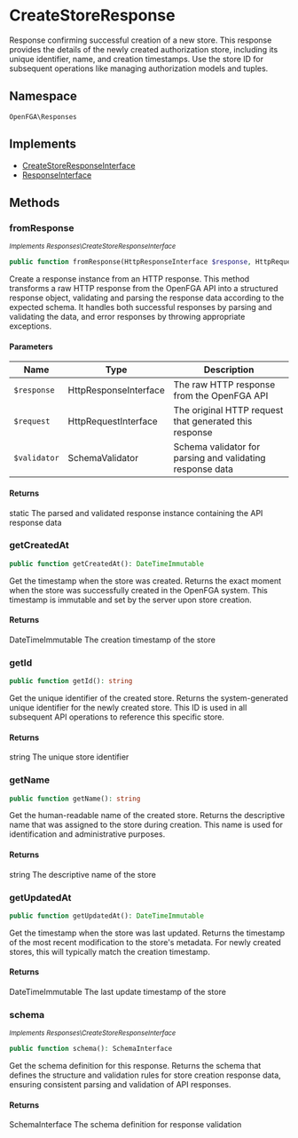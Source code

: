 # CreateStoreResponse

Response confirming successful creation of a new store. This response provides the details of the newly created authorization store, including its unique identifier, name, and creation timestamps. Use the store ID for subsequent operations like managing authorization models and tuples.

## Namespace
`OpenFGA\Responses`

## Implements
* [CreateStoreResponseInterface](CreateStoreResponseInterface.md)
* [ResponseInterface](ResponseInterface.md)



## Methods
### fromResponse

*<small>Implements Responses\CreateStoreResponseInterface</small>*  

```php
public function fromResponse(HttpResponseInterface $response, HttpRequestInterface $request, SchemaValidator $validator): static
```

Create a response instance from an HTTP response. This method transforms a raw HTTP response from the OpenFGA API into a structured response object, validating and parsing the response data according to the expected schema. It handles both successful responses by parsing and validating the data, and error responses by throwing appropriate exceptions.

#### Parameters
| Name | Type | Description |
|------|------|-------------|
| `$response` | HttpResponseInterface | The raw HTTP response from the OpenFGA API |
| `$request` | HttpRequestInterface | The original HTTP request that generated this response |
| `$validator` | SchemaValidator | Schema validator for parsing and validating response data |

#### Returns
static
 The parsed and validated response instance containing the API response data

### getCreatedAt


```php
public function getCreatedAt(): DateTimeImmutable
```

Get the timestamp when the store was created. Returns the exact moment when the store was successfully created in the OpenFGA system. This timestamp is immutable and set by the server upon store creation.


#### Returns
DateTimeImmutable
 The creation timestamp of the store

### getId


```php
public function getId(): string
```

Get the unique identifier of the created store. Returns the system-generated unique identifier for the newly created store. This ID is used in all subsequent API operations to reference this specific store.


#### Returns
string
 The unique store identifier

### getName


```php
public function getName(): string
```

Get the human-readable name of the created store. Returns the descriptive name that was assigned to the store during creation. This name is used for identification and administrative purposes.


#### Returns
string
 The descriptive name of the store

### getUpdatedAt


```php
public function getUpdatedAt(): DateTimeImmutable
```

Get the timestamp when the store was last updated. Returns the timestamp of the most recent modification to the store&#039;s metadata. For newly created stores, this will typically match the creation timestamp.


#### Returns
DateTimeImmutable
 The last update timestamp of the store

### schema

*<small>Implements Responses\CreateStoreResponseInterface</small>*  

```php
public function schema(): SchemaInterface
```

Get the schema definition for this response. Returns the schema that defines the structure and validation rules for store creation response data, ensuring consistent parsing and validation of API responses.


#### Returns
SchemaInterface
 The schema definition for response validation

